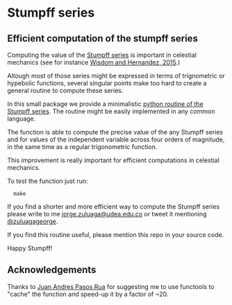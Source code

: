 # Stumpff series
## Efficient computation of the stumpff series

Computing the value of the [Stumpff
series](https://en.wikipedia.org/wiki/Stumpff_function) is important
in celestial mechanics (see for instance [Wisdom and Hernandez,
2015](http://web.mit.edu/wisdom/www/wisdom-hernandez.pdf).)

Altough most of those series might be expressed in terms of
trignometric or hypebolic functions, several singular points make too
hard to create a general routine to compute these series.

In this small package we provide a minimalistic [python routine of the
Stumpff
series](https://github.com/seap-udea/stumpff/blob/master/stumpff.py).
The routine might be easily implemented in any common language.

The function is able to compute the precise value of the any Stumpff
series and for values of the independent variable across four orders
of magnitude, in the same time as a regular trigonometric function.

This improvement is really important for efficient computations in
celestial mechanics.

To test the function just run:

```
  make
```

If you find a shorter and more efficient way to compute the Stumpff
series please write to me
[jorge.zuluaga@udea.edu.co](mailto:jorge.zuluaga@udea.edu.co) or tweet
it mentioning [@zuluagageorge](https://twitter.com/zuluagageorge).

If you find this routine useful, please mention this repo in your
source code.

Happy Stumpff!

Acknowledgements
----------------

Thanks to [Juan Andres Pasos Rua](mailto:japasosr@unal.edu.co) for
suggesting me to use functools to "cache" the function and speed-up it
by a factor of ~20.
